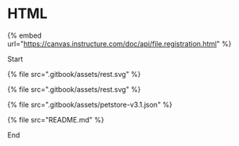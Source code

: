 # HTML



{% embed url="https://canvas.instructure.com/doc/api/file.registration.html" %}

Start

{% file src=".gitbook/assets/rest.svg" %}

{% file src=".gitbook/assets/rest.svg" %}

{% file src=".gitbook/assets/petstore-v3.1.json" %}

{% file src="README.md" %}

End
